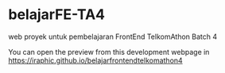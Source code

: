 # belajarFE-TA4
web proyek untuk pembelajaran FrontEnd TelkomAthon Batch 4

You can open the preview from this development webpage in https://iraphic.github.io/belajarfrontendtelkomathon4

